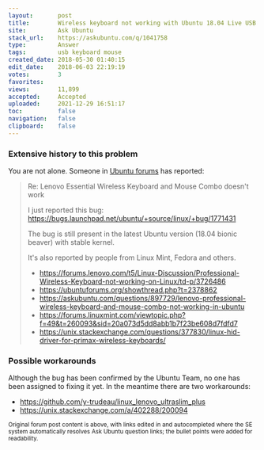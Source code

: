 ```yaml
---
layout:       post
title:        Wireless keyboard not working with Ubuntu 18.04 Live USB
site:         Ask Ubuntu
stack_url:    https://askubuntu.com/q/1041758
type:         Answer
tags:         usb keyboard mouse
created_date: 2018-05-30 01:40:15
edit_date:    2018-06-03 22:19:19
votes:        3
favorites:    
views:        11,899
accepted:     Accepted
uploaded:     2021-12-29 16:51:17
toc:          false
navigation:   false
clipboard:    false
---
```


### Extensive history to this problem

You are not alone. Someone in [Ubuntu forums][1] has reported:

> Re: Lenovo Essential Wireless Keyboard and Mouse Combo doesn't work  
>   
> I just reported this bug:  
> https://bugs.launchpad.net/ubuntu/+source/linux/+bug/1771431  
>   
> The bug is still present in the latest Ubuntu version (18.04 bionic beaver) with stable kernel.  
>   
> It's also reported by people from Linux Mint, Fedora and others.  
>   
> - https://forums.lenovo.com/t5/Linux-Discussion/Professional-Wireless-Keyboard-not-working-on-Linux/td-p/3726486  
> - https://ubuntuforums.org/showthread.php?t=2378862   
> - https://askubuntu.com/questions/897729/lenovo-professional-wireless-keyboard-and-mouse-combo-not-working-in-ubuntu  
> - https://forums.linuxmint.com/viewtopic.php?f=49&t=260093&sid=20a073d5dd8abb1b7f23be608d7fdfd7  
> - https://unix.stackexchange.com/questions/377830/linux-hid-driver-for-primax-wireless-keyboards/  

### Possible workarounds

Although the bug has been confirmed by the Ubuntu Team, no one has been assigned to fixing it yet. In the meantime there are two workarounds:

- https://github.com/y-trudeau/linux_lenovo_ultraslim_plus
- https://unix.stackexchange.com/a/402288/200094


<sub>Original forum post content is above, with links edited in and autocompleted where the SE system automatically resolves Ask Ubuntu question links; the bullet points were added for readability.</sub>

  [1]: https://ubuntuforums.org/showthread.php?t=2378862
